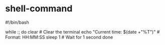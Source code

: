 # shell-command
#!/bin/bash

while :; do
    clear  # Clear the terminal
    echo "Current time: $(date +"%T")"  # Format: HH:MM:SS
    sleep 1  # Wait for 1 second
done
